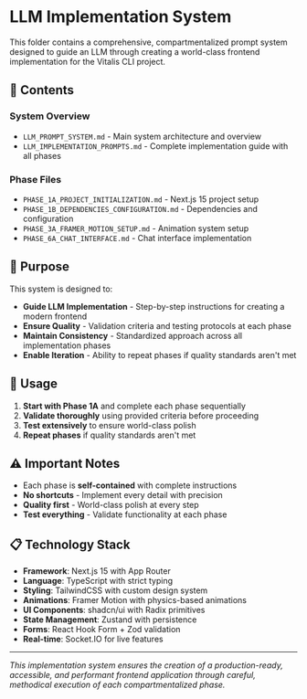 # LLM Implementation System

This folder contains a comprehensive, compartmentalized prompt system designed to guide an LLM through creating a world-class frontend implementation for the Vitalis CLI project.

## 📁 Contents

### **System Overview**

- `LLM_PROMPT_SYSTEM.md` - Main system architecture and overview
- `LLM_IMPLEMENTATION_PROMPTS.md` - Complete implementation guide with all phases

### **Phase Files**

- `PHASE_1A_PROJECT_INITIALIZATION.md` - Next.js 15 project setup
- `PHASE_1B_DEPENDENCIES_CONFIGURATION.md` - Dependencies and configuration
- `PHASE_3A_FRAMER_MOTION_SETUP.md` - Animation system setup
- `PHASE_6A_CHAT_INTERFACE.md` - Chat interface implementation

## 🎯 Purpose

This system is designed to:

- **Guide LLM Implementation** - Step-by-step instructions for creating a modern frontend
- **Ensure Quality** - Validation criteria and testing protocols at each phase
- **Maintain Consistency** - Standardized approach across all implementation phases
- **Enable Iteration** - Ability to repeat phases if quality standards aren't met

## 🚀 Usage

1. **Start with Phase 1A** and complete each phase sequentially
2. **Validate thoroughly** using provided criteria before proceeding
3. **Test extensively** to ensure world-class polish
4. **Repeat phases** if quality standards aren't met

## ⚠️ Important Notes

- Each phase is **self-contained** with complete instructions
- **No shortcuts** - Implement every detail with precision
- **Quality first** - World-class polish at every step
- **Test everything** - Validate functionality at each phase

## 📋 Technology Stack

- **Framework**: Next.js 15 with App Router
- **Language**: TypeScript with strict typing
- **Styling**: TailwindCSS with custom design system
- **Animations**: Framer Motion with physics-based animations
- **UI Components**: shadcn/ui with Radix primitives
- **State Management**: Zustand with persistence
- **Forms**: React Hook Form + Zod validation
- **Real-time**: Socket.IO for live features

---

_This implementation system ensures the creation of a production-ready, accessible, and performant frontend application through careful, methodical execution of each compartmentalized phase._
